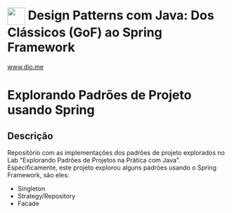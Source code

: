 # <img align="center" width="40px" src="https://hermes.digitalinnovation.one/assets/diome/logo-minimized.png"> Design Patterns com Java: Dos Clássicos (GoF) ao Spring Framework
www.dio.me


# Explorando Padrões de Projeto usando Spring 
## Descrição

Repositório com as implementações dos padrões de projeto explorados no Lab "Explorando Padrões de Projetos na Prática com Java". Especificamente, este projeto explorou alguns padrões usando o Spring Framework, são eles:
- Singleton
- Strategy/Repository
- Facade
